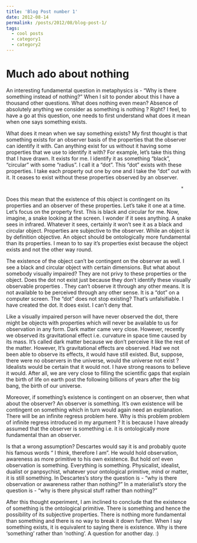 ```yaml
---
title: 'Blog Post number 1'
date: 2012-08-14
permalink: /posts/2012/08/blog-post-1/
tags:
  - cool posts
  - category1
  - category2
---
```


Much ado about nothing
======

An interesting fundamental question in metaphysics is - “Why is there something instead of nothing?” When I sit to ponder about this I have a thousand other questions. What does nothing even mean? Absence of absolutely anything we consider as something is nothing ? Right? I feel, to have a go at this question, one needs to first understand what does it mean when one says something exists.

What does it mean when we say something exists? My first thought is that something exists for an observer basis of the properties that the observer can identify it with. Can anything exist for us without it having some properties that we use to identify it with? For example, let’s take this thing that I have drawn. It exists for me. I identify it as something “black”, “circular” with some “radius”. I call it a “dot”. This “dot” exists with these properties. I take each property out one by one and I take the “dot” out with it. It ceases to exist without these properties observed by an observer.

                                                                      *
 
Does this mean that the existence of this object is contingent on its properties and an observer of these properties. Let’s take it one at a time. Let’s focus on the property first. This is black and circular for me. Now, imagine, a snake looking at the screen. I wonder if it sees anything. A snake sees in infrared. Whatever it sees, certainly it won’t see it as a black and circular object. Properties are subjective to the observer. While an object is by definition objective. An object should be ontologically more fundamental than its properties. I mean to to say it’s properties exist because the object exists and not the other way round.

The existence of the object can’t be contingent on the observer as well. I see a black and circular object with certain dimensions. But what about somebody visually impaired? They are not privy to these properties or the object. Does the dot not exist just because they don’t identify these visually observable properties . They can’t observe it through any other means. It is not available to be perceived through any other sense. It is a “dot” on a computer screen. The “dot” does not stop existing? That’s unfalsifiable. I have created the dot. It does exist. I can’t deny that.

Like a visually impaired person will have never observed the dot, there might be objects with properties which will never be available to us for observation in any form. Dark matter came very close. However, recently we observed its gravitational effect i.e. curvature in space time caused by its mass. It’s called dark matter because we don’t perceive it like the rest of the matter. However, It’s gravitational effects are observed. Had we not been able to observe its effects, it would have still existed. But, suppose, there were no observers in the universe, would the universe not exist ? Idealists would be certain that it would not. I have strong reasons to believe it would. After all, we are very close to filling the scientific gaps that explain the birth of life on earth post the following billions of years after the big bang, the birth of our universe.

Moreover, if something’s existence is contingent on an observer, then what about the observer? An observer is something. It’s own existence will be contingent on something which in turn would again need an explanation. There will be an infinite regress problem here. Why is this problem problem of infinite regress introduced in my argument ? It is because I have already assumed that the observer is something i.e. it is ontologically more fundamental than an observer.

Is that a wrong assumption? Descartes would say it is and probably quote his famous words “ I think, therefore I am”. He would hold observation, awareness as more primitive to his own existence. But hold on! even observation is something. Everything is something. Physicalist, idealist, dualist or panpsychist, whatever your ontological primitive, mind or matter, it is still something. In Descartes’s story the question is - “why is there observation or awareness rather than nothing?” In a materialist’s story the question is - “why is there physical stuff rather than nothing?”

After this thought experiment, I am inclined to conclude that the existence of something is the ontological primitive. There is something and hence the possibility of its subjective properties. There is nothing more fundamental than something and there is no way to break it down further. When I say something exists, it is equivalent to saying there is existence. Why is there ‘something’ rather than ‘nothing’. A question for another day. :)

